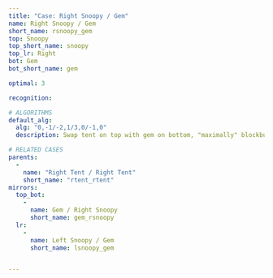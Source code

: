 ```yaml
---
title: "Case: Right Snoopy / Gem"
name: Right Snoopy / Gem
short_name: rsnoopy_gem
top: Snoopy
top_short_name: snoopy
top_lr: Right
bot: Gem
bot_short_name: gem

optimal: 3

recognition:

# ALGORITHMS
default_alg:
  alg: "0,-1/-2,1/3,0/-1,0"
  description: Swap tent on top with gem on bottom, "maximally" blockbuild to get tent/tent.

# RELATED CASES
parents:
  -
    name: "Right Tent / Right Tent"
    short_name: "rtent_rtent"
mirrors:
  top_bot:
    -
      name: Gem / Right Snoopy
      short_name: gem_rsnoopy
  lr:
    -
      name: Left Snoopy / Gem
      short_name: lsnoopy_gem


---
```


